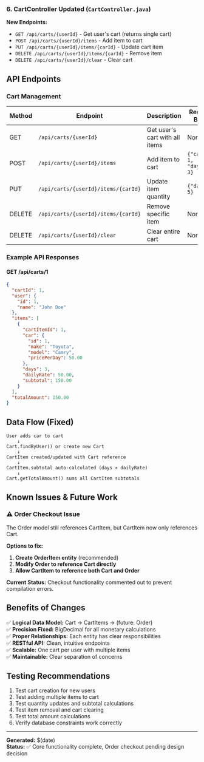 
### 6. CartController Updated (`CartController.java`)
**New Endpoints:**
- `GET /api/carts/{userId}` - Get user's cart (returns single cart)
- `POST /api/carts/{userId}/items` - Add item to cart
- `PUT /api/carts/{userId}/items/{carId}` - Update cart item
- `DELETE /api/carts/{userId}/items/{carId}` - Remove item
- `DELETE /api/carts/{userId}/clear` - Clear cart

## API Endpoints

### Cart Management
| Method | Endpoint | Description | Request Body |
|--------|----------|-------------|--------------|
| GET | `/api/carts/{userId}` | Get user's cart with all items | None |
| POST | `/api/carts/{userId}/items` | Add item to cart | `{"carId": 1, "days": 3}` |
| PUT | `/api/carts/{userId}/items/{carId}` | Update item quantity | `{"days": 5}` |
| DELETE | `/api/carts/{userId}/items/{carId}` | Remove specific item | None |
| DELETE | `/api/carts/{userId}/clear` | Clear entire cart | None |

### Example API Responses

#### GET /api/carts/1
```json
{
  "cartId": 1,
  "user": {
    "id": 1,
    "name": "John Doe"
  },
  "items": [
    {
      "cartItemId": 1,
      "car": {
        "id": 1,
        "make": "Toyota",
        "model": "Camry",
        "pricePerDay": 50.00
      },
      "days": 3,
      "dailyRate": 50.00,
      "subtotal": 150.00
    }
  ],
  "totalAmount": 150.00
}
```

## Data Flow (Fixed)
```
User adds car to cart
    ↓
Cart.findByUser() or create new Cart
    ↓
CartItem created/updated with Cart reference
    ↓
CartItem.subtotal auto-calculated (days × dailyRate)
    ↓
Cart.getTotalAmount() sums all CartItem subtotals
```

## Known Issues & Future Work

### ⚠️ Order Checkout Issue
The Order model still references CartItem, but CartItem now only references Cart. 

**Options to fix:**
1. **Create OrderItem entity** (recommended)
2. **Modify Order to reference Cart directly**
3. **Allow CartItem to reference both Cart and Order**

**Current Status:** Checkout functionality commented out to prevent compilation errors.

## Benefits of Changes

✅ **Logical Data Model:** Cart → CartItems → (future: Order)  
✅ **Precision Fixed:** BigDecimal for all monetary calculations  
✅ **Proper Relationships:** Each entity has clear responsibilities  
✅ **RESTful API:** Clean, intuitive endpoints  
✅ **Scalable:** One cart per user with multiple items  
✅ **Maintainable:** Clear separation of concerns  

## Testing Recommendations

1. Test cart creation for new users
2. Test adding multiple items to cart
3. Test quantity updates and subtotal calculations
4. Test item removal and cart clearing
5. Test total amount calculations
6. Verify database constraints work correctly

---
**Generated:** $(date)  
**Status:** ✅ Core functionality complete, Order checkout pending design decision